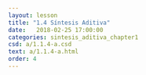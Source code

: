```yaml
---
layout: lesson 
title: "1.4 Síntesis Aditiva"
date:   2018-02-25 17:00:00
categories: sintesis_aditiva_chapter1
csd: a/1.1.4-a.csd
text: a/1.1.4-a.html
order: 4
---
```


